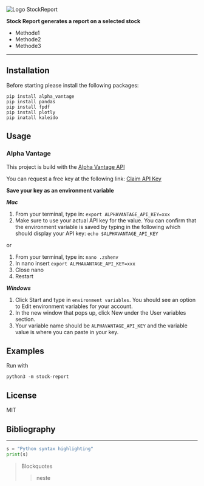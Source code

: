 ![Logo StockReport](resources/logo.png "Logo Stock Report")

**Stock Report generates a report on a selected stock**
* Methode1
* Methode2
* Methode3
---

## Installation
Before starting please install the following packages:
```
pip install alpha_vantage
pip install pandas
pip install fpdf
pip install plotly
pip inatall kaleido
```
## Usage
### Alpha Vantage
This project is build with the [Alpha Vantage API ](https://www.alphavantage.co)

You can request a free key at the following link: [Claim API Key](https://www.alphavantage.co/support/#api-key)

**Save your key as an environment variable**

***Mac***
1. From your terminal, type in: `export ALPHAVANTAGE_API_KEY=xxx`
2. Make sure to use your actual API key for the value. You can confirm that the environment variable is saved by typing in the following which should display your API key:
`echo $ALPHAVANTAGE_API_KEY`
   
or

1. From your terminal, type in: `nano .zshenv`
3. In nano insert `export ALPHAVANTAGE_API_KEY=xxx`
4. Close nano
5. Restart

***Windows***
1. Click Start and type in `environment variables`. You should see an option to Edit environment variables for your account.
2. In the new window that pops up, click New under the User variables section.
3. Your variable name should be `ALPHAVANTAGE_API_KEY` and the variable value is where you can paste in your key.


## Examples
Run with

```
python3 -m stock-report
```
## License
MIT
## Bibliography




---

```python
s = "Python syntax highlighting"
print(s)
```
> Blockquotes 
>> neste



 

 
